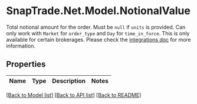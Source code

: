 # SnapTrade.Net.Model.NotionalValue
Total notional amount for the order. Must be `null` if `units` is provided. Can only work with `Market` for `order_type` and `Day` for `time_in_force`. This is only available for certain brokerages. Please check the [integrations doc](https://snaptrade.notion.site/66793431ad0b416489eaabaf248d0afb?v=e7bbcbf9f272441593f93decde660687) for more information.

## Properties

Name | Type | Description | Notes
------------ | ------------- | ------------- | -------------

[[Back to Model list]](../README.md#documentation-for-models) [[Back to API list]](../README.md#documentation-for-api-endpoints) [[Back to README]](../README.md)

